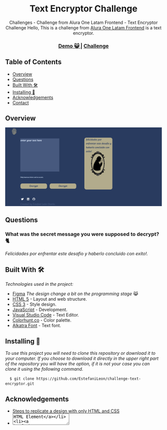 <h1 align="center">Text Encryptor Challenge</h1>

<div align="center">
Challenges - Challenge from Alura One Latam Frontend - Text Encryptor Challenge
Hello, This is a challenge from <a href="https://www.aluracursos.com/" target="_blank">Alura One Latam Frontend</a> is a text encryptor.
</div>

<div align="center">
  <h3>
    <a href="">
      Demo 😺
    </a>
    <span> | </span>
    <a href="https://www.aluracursos.com/challenges/challenge-one-logica/sprint01-construye-un-encriptador-texto-con-javascript">
      Challenge
    </a>
  </h3>
</div>

<!-- TABLE OF CONTENTS -->

## Table of Contents

- [Overview](#overview)
- [Questions](#questions)
- [Built With 🛠️](#built-with-🛠️)
- [Installing 🔧](#installing-🔧)
- [Acknowledgements](#acknowledgements)
- [Contact](#contact)

<!-- OVERVIEW -->

## Overview

![screenshot](https://github.com/EstefaniLeon/challenge-text-encryptor/blob/main/assets/design.PNG)

<!-- QUESTIONS -->

## Questions

### What was the secret message you were supposed to decrypt? 🐈

_Felicidades por enfrentar este desafio y haberlo concluido con exito!._

<!-- BUILD WITH -->

## Built With 🛠️

_Technologies used in the project:_

- [Figma](https://www.figma.com/file/HvjOXI7bsq944jffufGp1p/Challenge-text-encryptor?node-id=16%3A802&t=KgWDjaXo5sFDluNT-1) _The design change a bit on the programming stage_ 😹
- [HTML 5](https://es.wikipedia.org/wiki/HTML) - Layout and web structure.
- [CSS 3](https://es.wikipedia.org/wiki/Hoja_de_estilos_en_cascada) - Style design.
- [JavaScript](https://es.wikipedia.org/wiki/JavaScript) - Development.
- [Visual Studio Code](https://code.visualstudio.com/) - Text Editor.
- [Colorhunt.co](https://colorhunt.co/palette/293b5f47597edbe6fdb2ab8c) - Color palette.
- [Alkatra Font](https://fonts.google.com/specimen/Alkatra) - Text font.

<!-- INSTALLING -->

## Installing 🔧

_To use this project you will need to clone this repository or download it to your computer. If you choose to download it directly in the upper right part of the repository you will have the option, if it is not your case you can clone it using the following command._

```ssh
  $ git clone https://github.com/EstefaniLeon/challenge-text-encryptor.git
```

<!-- ACKNOWLEDGEMENTS -->

## Acknowledgements

- [Steps to replicate a design with only HTML and CSS](https://devchallenges-blogs.web.app/how-to-replicate-design/)
- [<textarea> HTML Element](https://developer.mozilla.org/es/docs/Web/HTML/Element/textarea)
- [HTML DOM style display property](https://www.w3schools.com/jsref/prop_style_display.asp)
- [Interact with the clipboard](https://developer.mozilla.org/en-US/docs/Mozilla/Add-ons/WebExtensions/Interact_with_the_clipboard)
- [Using Github Pages](https://developer.mozilla.org/es/docs/Learn/Common_questions/Tools_and_setup/Using_Github_pages)
- [Curso de Lógica de programación: Primeros pasos](https://www.aluracursos.com/curso-online-logica-de-programacion-primeros-pasos)
- [Curso de Lógica de programación: Conceptos primordiales](https://www.aluracursos.com/curso-online-logica-de-programacion-conceptos-primordiales)
- [Curso de Git y GitHub: controle y comparta su código](https://www.aluracursos.com/curso-online-git-github-control-version)

<!-- CONTACT -->

## Contact

- [GitHub](https://github.com/EstefaniLeon)
- [Twitter](https://twitter.com/Esleos1)
- [LinkedIn](https://www.linkedin.com/in/estefani-leon-osorio-34a56a244/)

## Author ✒️

_If you have some feedback or like what I do, give me a DM and share my content, you can also follow me on my networks to be aware of new publications and interesting projects that I will be developing._

Designed with 💖 - by [Estefani León Osorio](https://github.com/EstefaniLeon)
